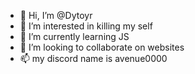 - 👋 Hi, I’m @Dytoyr
- 👀 I’m interested in killing my self
- 🌱 I’m currently learning JS
- 💞️ I’m looking to collaborate on websites
- 📫 my discord name is avenue0000

<!---
Dytoyr/Dytoyr is a ✨ special ✨ repository because its `README.md` (this file) appears on your GitHub profile.
You can click the Preview link to take a look at your changes.
--->
